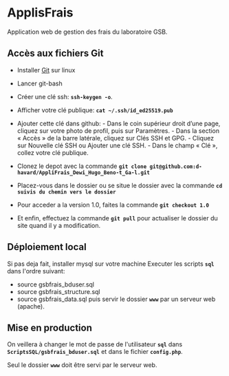 # ApplisFrais

Application web de gestion des frais du laboratoire GSB.

## Accès aux fichiers Git

-    Installer [Git](https://git-scm.com/download/linux) sur linux
-    Lancer git-bash
-    Créer une clé ssh: **`ssh-keygen -o`**.
-    Afficher votre clé publique: **`cat ~/.ssh/id_ed25519.pub`**
-    Ajouter cette clé dans github:
    -    Dans le coin supérieur droit d’une page, cliquez sur votre photo de profil, puis sur Paramètres.
    -    Dans la section « Accès » de la barre latérale, cliquez sur Clés SSH et GPG.
    -    Cliquez sur Nouvelle clé SSH ou Ajouter une clé SSH.
    -    Dans le champ « Clé », collez votre clé publique.

-    Clonez le depot avec la commande **`git clone git@github.com:d-havard/AppliFrais_Dewi_Hugo_Beno-t_Ga-l.git`**
-    Placez-vous dans le dossier ou se situe le dossier avec la commande **`cd suivis du chemin vers le dossier`**
-    Pour acceder a la version 1.0, faites la commande **`git checkout 1.0`**
-    Et enfin, effectuez la commande **`git pull`** pour actualiser le dossier du site quand il y a modification.

## Déploiement local

Si pas deja fait, installer mysql sur votre machine
Executer les scripts **`sql`** dans l'ordre suivant:
- source gsbfrais_bduser.sql
- source gsbfrais_structure.sql
- source gsbfrais_data.sql
puis servir le dossier **`www`** par un serveur web (apache).

## Mise en production

On veillera à changer le mot de passe de l'utilisateur **`sql`** dans **`ScriptsSQL/gsbfrais_bduser.sql`** et dans le fichier **`config.php`**.

Seul le dossier **`www`** doit être servi par le serveur web.
